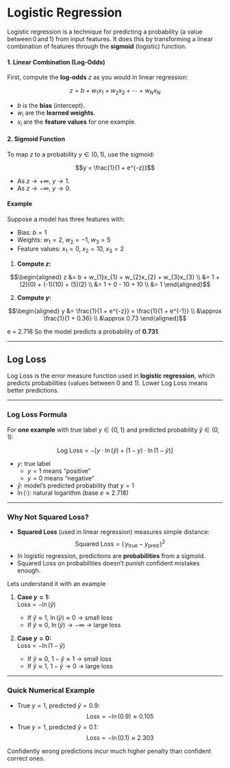 # Logistic Regression

Logistic regression is a technique for predicting a probability (a value between 0 and 1) from input features. It does this by transforming a linear combination of features through the **sigmoid** (logistic) function.

#### 1. Linear Combination (Log‑Odds)

First, compute the **log‑odds** $z$ as you would in linear regression:

$$z = b + w_{1}x_{1} + w_{2}x_{2} + \cdots + w_{N}x_{N}$$

- $b$ is the **bias** (intercept).
- $w_{i}$ are the **learned weights**.
- $x_{i}$ are the **feature values** for one example.

#### 2. Sigmoid Function

To map $z$ to a probability $y\in(0,1)$, use the sigmoid:

$$y = \frac{1}{1 + e^{-z}}$$

- As $z \to +\infty$, $y \to 1$.
- As $z \to -\infty$, $y \to 0$.

#### Example

Suppose a model has three features with:

- Bias: $b = 1$
- Weights: $w_{1}=2,\;w_{2}=-1,\;w_{3}=5$
- Feature values: $x_{1}=0,\;x_{2}=10,\;x_{3}=2$

1. **Compute $z$:**

$$\begin{aligned}
 z &= b + w_{1}x_{1} + w_{2}x_{2} + w_{3}x_{3} \\
   &= 1 + (2)(0) + (-1)(10) + (5)(2) \\
   &= 1 + 0 - 10 + 10 \\
   &= 1
 \end{aligned}$$

2. **Compute $y$:**

$$\begin{aligned}
 y &= \frac{1}{1 + e^{-z}} = \frac{1}{1 + e^{-1}} \\
   &\approx \frac{1}{1 + 0.36} \\
   &\approx 0.73
 \end{aligned}$$

e = 2.718
So the model predicts a probability of **0.731**.

---

## Log Loss

Log Loss is the error measure function used in **logistic regression**, which predicts probabilities (values between 0 and 1). Lower Log Loss means better predictions.

---

### Log Loss Formula

For **one example** with true label $y\in\{0,1\}$ and predicted probability $\hat{y}\in(0,1)$:

$$\text{Log Loss}
= -\bigl[y \cdot \ln(\hat{y}) \;+\;(1 - y)\cdot \ln(1 - \hat{y})\bigr]$$

- $y$: true label
  - $y=1$ means “positive”
  - $y=0$ means “negative”
- $\hat{y}$: model’s predicted probability that $y=1$
- $\ln(\cdot)$: natural logarithm (base $e\approx2.718$)

---

### Why Not Squared Loss?

- **Squared Loss** (used in linear regression) measures simple distance:
  $$\text{Squared Loss} = (\,y_{\text{true}} - y_{\text{pred}}\,)^2$$
- In logistic regression, predictions are **probabilities** from a sigmoid.
- Squared Loss on probabilities doesn’t punish confident mistakes enough.

Lets understand it with an example

1. **Case $y=1$:**  
   Loss = $-\ln(\hat{y})$

   - If $\hat{y}\approx1$, $\ln(\hat{y})\approx0$ → small loss
   - If $\hat{y}\approx0$, $\ln(\hat{y})\to -\infty$ → large loss

2. **Case $y=0$:**  
   Loss = $-\ln(1 - \hat{y})$
   - If $\hat{y}\approx0$, $1-\hat{y}\approx1$ → small loss
   - If $\hat{y}\approx1$, $1-\hat{y}\to0$ → large loss

---

### Quick Numerical Example

- True $y=1$, predicted $\hat{y}=0.9$:
  $$\text{Loss} = -\ln(0.9) \approx 0.105$$
- True $y=1$, predicted $\hat{y}=0.1$:
  $$\text{Loss} = -\ln(0.1) \approx 2.303$$

Confidently wrong predictions incur much higher penalty than confident correct ones.
